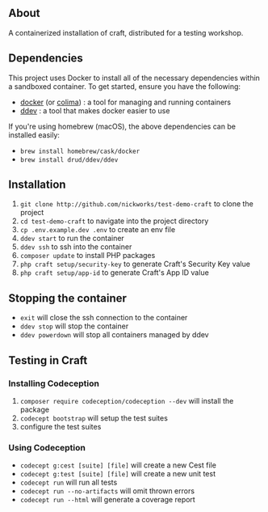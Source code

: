 ## About

A containerized installation of craft, distributed for a testing workshop.

## Dependencies

This project uses Docker to install all of the necessary dependencies within a sandboxed container. To get started, ensure you have the following:

 - [docker](https://www.docker.com/products/docker-desktop/) (or [colima](https://github.com/abiosoft/colima)) : a tool for managing and running containers
 - [ddev](https://ddev.readthedocs.io/en/latest/users/install/ddev-installation/#system-requirements) : a tool that makes docker easier to use

 If you're using homebrew (macOS), the above dependencies can be installed easily:
 - `brew install homebrew/cask/docker`
 - `brew install drud/ddev/ddev`

## Installation

 1. `git clone http://github.com/nickworks/test-demo-craft` to clone the project
 2. `cd test-demo-craft` to navigate into the project directory
 3. `cp .env.example.dev .env` to create an env file 
 4. `ddev start` to run the container
 5. `ddev ssh` to ssh into the container
 6. `composer update` to install PHP packages
 7. `php craft setup/security-key` to generate Craft's Security Key value
 8. `php craft setup/app-id` to generate Craft's App ID value

 ## Stopping the container
 
 - `exit` will close the ssh connection to the container
 - `ddev stop` will stop the container
 - `ddev powerdown` will stop all containers managed by ddev

 ## Testing in Craft

 ### Installing Codeception

 1. `composer require codeception/codeception --dev` will install the package
 2. `codecept bootstrap` will setup the test suites
 3. configure the test suites

 ### Using Codeception

 - `codecept g:cest [suite] [file]` will create a new Cest file
 - `codecept g:test [suite] [file]` will create a new unit test
 - `codecept run` will run all tests
 - `codecept run --no-artifacts` will omit thrown errors
 - `codecept run --html` will generate a coverage report

